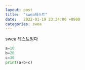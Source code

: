 ```yaml
---
layout: post
title:  "swea테스트"
date:   2022-01-19 23:34:00 +0900
categories: swea
---
```


swea 테스트임다
```python
a=10
b=20
c=30
print(a+b+c)
```


[jekyll-docs]: https://jekyllrb.com/docs/home
[jekyll-gh]:   https://github.com/jekyll/jekyll
[jekyll-talk]: https://talk.jekyllrb.com/
